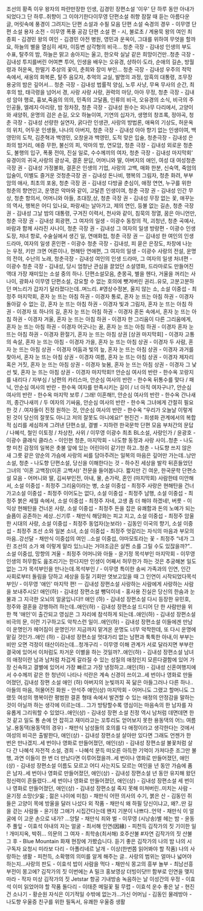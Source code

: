 조선의 황족 이우 왕자의 파란만장한 인생, 김경민 장편소설 '이우'
단 하루 동안 아내가 되었다그 단 하루..취향이 그 이야기한다이무영 단편소설 취향
잠잘 때 듣는 아름다운 글, 머릿속에 풍경이 그려지는 단편 소설과 수필 모음
단편 소설 숙경의 경우 - 이무영
단편 소설 용자 소전 - 이무영
폭풍 공감 단편 소설 편 - 시, 불로초 / 계용묵
왕의 여인 최종회 - 김경민
왕의 여인 - 김경민
야전 병원, 영민과 운옥이, 그대를 위하여 무엇을 할까요, 하늘의 별을 열심히 세자, 이등변 삼각형의 비극… 청춘 극장 - 김내성
인생의 부도 수표, 탈주의 밤, 하늘은 맑고 송아지는 울고, 한오락 실날 같은 희망이건만..청춘 극장 - 김내성
투지를버린 어여쁜 투어, 인생을 배우는 오유경, 샹하이·도라, 순애의 길손, 방월령과 허운옥, 한떨기 추상의 꽃이, 춘희와 장미 부인… 청춘 극장 - 김내성
우주의 적막 속에서, 새옹의 화복론, 탈주 음모자, 추억의 교실, 발명의 과정, 암흑의 대통령, 조무장 용궁의 밤은 깊어서… 청춘 극장 - 김내성
법률적 양심, 노루 사냥, 무욕 무사의 순간, 최후의 밤, 태극령을 넘어서 경, 사랑 사랑 사랑, 권력의 마당, 아아 무정, 청춘 극장 - 김내성
암야 행로, 흉보,죽음의 의의, 민족의 고달픔, 인류의 비극, 오유경의 소식, 비극의 주인공들, 엘레지·아리랑, 밤 정차장, 청춘 극장 - 김내성
원수는 외나무 다리에서, 고양이와 새양쥐, 운명의 검은 손길, 오오 하늘이여, 기연의 십자가, 생명의 창조록, 정야곡, 청춘 극장 - 김내성
선량한 실연자, 굵다란 인생관, 사랑의 방법론, 애욕의 기상도, 허운옥의 위치, 어두운 인생들, 나나의 아버지, 청춘 극장 - 김내성
아아 향기 없는 인생이여, 백영민의 도착, 김준혁과 백영민, 오창윤과 백영민, 도적 맞은 입술, 청춘극장 - 김내성
은좌의 밤거리, 애증 무한, 불신의 피, 악마의 방, 연모암, 청춘 극장 - 김내성
외로운 청춘도, 불행의 입구, 폭풍 전야, 진실 일로, 수수께끼의 여자, 청춘 극장 - 김내성
마지막회’ 유경이의 귀국,사랑의 광상곡, 결혼 문답, 어머니와 딸, 아버지의 애인, 여성 대 여성청춘 극장 권 - 김내성
가정불화, 결혼은 인생의 기업, 사랑의 고백, 매화 한분, 신숙역, 죽엄의 입술이, 이별도 즐거운 것청춘극장 권 - 김내성
돈나비, 행복의 그림자, 청춘 화려, 부부암의 애사, 최초의 포옹, 청춘 극장 권 - 김내성
다방골 춘심이, 애정 연연, 누구를 위한 청춘의 향연인고, 운명은 악마와 같이, 고달픈 인생이여, 청춘 극장 권 - 김내성
인간 무상, 청춘 항의서, 어머니와 아들, 초대장,상, 청춘 극장 권 - 김내성
무장 없는 꽃, 애꾸눈의 역사, 행복은 어디 있나요, 파랑새는 날아가고, 제의 연인, 등불 없는 길손, 청춘 극장 권 - 김내성
그날 밤의 대통령, 구겨진 이력서, 천사와 같이, 침묵의 정열, 꿈은 아니언만, 청춘 극장 권 - 김내성
회광편, 그 여자의 일생 - 이광수
동창의 적, 괴청년, 청춘 곡예사, 바람과 함께 사라진 사나이, 청춘 극장 권 - 김내성
그 여자의 일생 방랑편 - 이광수
인생도장, 처녀 항로, 수술실에서 생긴 일, 연애화첩, 청춘 극장 권 ㅡ 김내성
한 여인의 인생 드라마, 여자의 일생 혼인편 - 이광수
청춘 극장 - 김내성, 피 묻은 은장도, 차창에 나눈는 우정, 키만 크면 어른이나, 현해탄
연애편, 그 여자의 일생 - 이광수
사랑의 전설, 운명의 전야, 수난의 노래, 청춘극장 - 김내성
여인의 인생 드라마, 그 여자의 일생 처녀편 - 이광수
청춘 극장 - 김내성, 당시 엄청난 관심을 끌었던 소설영화, 드라마로도 만들어진 역대 가장 재미있는 소설 중의 하나.
단편소설모음, 춘몽곡, 별을 헨다, 거울을 꺼리는 사나이, 광화사
이무영 단편소설, 강요할 수 없는 호의에 뺏겨버린 권리..유모, 고분고분하던 며느리가 갑자기 달라졌다는데..며느리.
#영상수정본, 울지 않는 소, 소설 이중섭 - 최정주
마지막회, 혼자 눈 뜨는 아침 하권 - 이경자
통로, 혼자 눈 뜨는 아침 하권  - 이경자
돌아갈 수 없는 강, 혼자 눈 뜨는 아침 하권  - 이경자
빛과 그림자, 혼자 눈 뜨는 아침 하권  - 이경자
또 하나의 길, 혼자 눈 뜨는 아침 하권  - 이경자
혼돈 속에서, 혼자 눈 뜨는 아침 하권  - 이경자
겨울, 혼자 눈 뜨는 아침 하권  - 이경자
한 그리움이 다른 그리움에게, 혼자 눈 뜨는 아침 하권  - 이경자
어긋나는 꿈, 혼자 눈 뜨는 아침 하권  - 이경자
혼자 눈 뜨는 아침 하권  - 이경자
환절기, 혼자 눈 뜨는 아침 상권  [상권 마지막회] - 이경자
고통의 속살, 혼자 눈 뜨는 아침  - 이경자
가을, 혼자 눈 뜨는 아침 상권  - 이경자
두 사람, 혼자 눈 뜨는 아침 상권 - 이경자
어둠과 빛의 늪, 혼자 눈 뜨는 아침 상권 - 이경자
과거를 찾아서, 혼자 눈 뜨는 아침 상권 - 이경자
여름, 혼자 눈 뜨는 아침 상권  - 이경자
제자리 혹은 거짓, 혼자 눈 뜨는 아침 상권  - 이경자
늦봄, 혼자 눈 뜨는 아침 상권  - 이경자
그 낯선 빛, 혼자 눈 뜨는 아침 상권  - 이경자
마지막회!! 안순심 여사의 반란 - 한수옥
꼬랑지를 내리다 / 자부심 / 남편의 카리스마, 안순심 여사의 반란 - 한수옥
뒤통수를 맞다 / 패닉, 안순심 여사의 반란 - 한수옥
여자를 만족시키는 길이 / 너 아직 여자구나?, 안순심 여사의 반란 - 한수옥
마지막 보루 / 그래! 이혼해!!, 안순심 여사의 반란 - 한수옥
간나새끼, 종간나새끼 / 두 여자의 기싸움, 안순심 여사의 반란 - 한수옥
그녀에게 간절히 필요한 것 / .여자들이 진정 원하는 것, 안순심 여사의 반란 - 한수옥
“우리가 오늘날 이렇게 된 것이 당신의 잘못도 아니고 저의 잘못도 아니에요!” 현진건 - 희생화
관계에서의 복합적 심리를 세심하게 그려낸 단편소설, 결별 - 지하련
한국문학 단편 모음  부처간의 문답 / 나혜석, 철인 이토정 / 차상찬, 사위 / 이무영
이광수 최초 BL소설, 사랑인가 / 윤광호 - 이광수
클래식 클라스 - 이인현
청춘, 마지막회 - 나도향
동정과 사랑 사이..청춘 - 나도향
미친 감정의 일복은 촛불 앞에 있는 어린아이 같기만 하고..청춘  - 나도향
쓰지 않은 새 그릇 같은 양순의 가슴에 사랑의 씨를 담아주려는 일복의 마음은 깊어만 가는데..낭만소설, 청춘 - 나도향
단편소설, 당신을 이해한다는 것 - 하수진
세상을 발칵 뒤흔들었던 그녀의 '이혼 고백장(이혼 고백서)' 전문을 들어봅니다.
짧지만 긴 여운, 한국문학 단편소설 모음 - 어머니와 딸, 김씨부인전, 아내, 물, 손가락, 혼인
(마지막회) 사람한테 미안해서, 소설 이중섭 - 최정주
그리움이라는 병, 소설 이중섭 - 최정주
사랑은 현해탄을 건너가고소설 이중섭 - 최정주
이어도는 없다, 소설 이중섭 - 최정주
남행, 소설 이중섭 - 최정주
붉은 세월 속에서, 소설 이중섭 - 최정주
자네, 고생 좀 더 해야 하겠네!, 버릇 - 이익상
현해탄을 건너온 사랑, 소설 이중섭 - 최정주
돈을 잡은 유쾌함과 돈의 노예가 되는 슬픔이 공존하는 세상..신기루 - 채만식
해당화는 피고 지고, 소설 이중섭 - 최정주
암울한 시대의 사랑, 소설 이중섭 - 최정주
동업자(눈보라) - 김동인
이국의 향기, 소설 이중섭 - 최정주
조선 소와 일본 소녀, 소설 이중섭 - 최정주
엇갈리는 자식의 마음과 부모의 마음..강선달 - 채만식
이중섭의 여인 ..소설 이중섭, 야마모토라는 꽃 - 최정주
“네가 그린 조선의 소가 왜 이렇게 말라 있느냐는 거야조금은 살찐 소를 그릴 수도 있잖을까?”..소설 이중섭, 망향의 겨울 - 최정주
어머니와 아들 - 윤기정
목석부인 마지막회 - 이무영
인생의 허무함도 읊조리기는 한다지만 인생이 어째서 허무한가 하는 것은 추궁해본 일도 없는 그가 목석부인을 만나는데.목석부인 / - 이무영
특이한 송씨 가족과의 인연, 인간 사회로부터 돌림을 당하고 세상을 등질 기회만 엿보고있을 때 그 인연이 시작되었다목석 부인/ - 이무영
'애인' 마지막 편! ㅡ 김내성 장편소설
사랑하는 사람에게 사랑하는 사람을 보내주시오! 애인(하) - 김내성 장편소설
뺑덕이네 - 홍사용
진실은 당신의 한숨과 눈물과 그 지극한 오뇌의 얼굴입니다!! 애인 (하) - 김내성 장편소설
다시 등장한 유민호, 정주와 결혼을 강행하려 하는데..애인(하) - 김내성 장편소설
드디어 단 한 사람만을 위한 책 '애인'이 출간되고 영심은 그 자리에 참석하게 되는데..애인(하) - 김내성 장편소설
비극의 문, 이런 기구하고도 악착스런 일이..애인(하) - 김내성 장편소설
이들에겐 만남이 운명인가 헤어짐이 운명인가! 지금까지 맡겨온 운명도 너무 악착한데, 또 다시 운명에 맡길 것인가..애인 (하) - 김내성 장편소설
멋대가리 없는 남편과 툭툭한 아내,이 부부는 비만 오면 걱정이 태산이라는데...청개구리 - 이무영
이해 관계가 서로 달라지면 부부란 결국에 있어서 이처럼도 차거운 이별을 하는 것일까?..애인(하) - 김내성 장편소설
남녀의 애정이란 남과 남처럼 차겁게 갈라질 수 있는 성질의 애정인지 모른다결함에 있어 가장 신속하고 결별에 있어서 가장 빠르고 가장 냉정하고..애인(하) - 김내성
신혼여행지에서 수수께끼 같은 한 청년이 나타나 석란은 계속 신경이 쓰이고..세 번이나 영화로 만들어졌던, 김내성 장편 소설 애인 (하)
아버지의 눈빛까지 꼭 닮은 아들그러나 다른 하나..아들의 마음, 허물어진 화원 - 안석주
애인(상) 마지막회 - 어머니도 그랬고 할머니도 그랬듯 여성의 행복이란 평범한 결혼 형태 속에서 발견할 수 있는 애정의 안정감을 말하는 것이 아닐까 하는 생각에 이르는데...
그가 방탕할수록 영심이는 마음속의 한 남자를 자유롭게 그리워할 수 있었다..애인(상) - 김내성 장편 소설
친정 역시 남처럼 데면데면 한 것 같고 일도 통 손에 안 잡히고 재미라고는 꼬투리도 얻어보지 못한 용동댁의 어느 여름날..용동댁(용동댁의 경우) - 채만식
남성들의 호의를 다 애정이라고 생각한다는 것에서 여성의 비극은 출발한다, 애인(상) - 김내성 장편소설
살아만 있다면 그래도 언젠가 한 번은 만나겠지..세 번이나 영화로 만들어졌던, 애인(상) - 김내성 장편소설
불꽃처럼 살다 간 나혜석 자전적 소설, 경희 - 나혜석
문득 떠오른 아득한 기억이 가져다준 조그만 불행, 과연 이들이 한 번 더 만났다면 이루어졌을까..세 번이나 영화로 만들어졌던, 애인(상) - 김내성 장편소설
이름도 모르고 어디 사는지도 모르는 여인을 년 동안 가슴에 품은 남자..세 번이나 영화로 만들어졌던, 애인(상) - 김내성 장편소설
년 동안 유지해 왔던 정신력이 흔들렸다...세 번이나 영화로 만들어졌던, 애인(상) - 김내성 장편소설
세 번이나 영화로 만들어졌던, 애인(상) - 김내성 장편소설
죽지 못해 미쳐버린..미치는 사람 - 윤기정
소망(少妄 ; 젊은 나이에 미침) - 채만식
어떤 의사의 수기, 붉은 산 - 김동인
쥐들은 고양이 목에 방울을 달러 나섰다 외 작품 - 채만식
왜 하필 당신이냐고, 왜?..딴 길을 걷는 사람들 - 윤기정
그애가 시집간다는데 왠지 기분이 나쁘다..언약 - 채만식
이 얼굴에 이 고운 손으로 내가? ...앙탈 - 채만식
죄와 벌 - 이무영
(시낭송)별 헤는 밤 - 윤동주
풀잎 - 이효석
아내의 자는 얼굴 - 최서해
인연(因緣) - 피천득
김작가의 짓  기이한 일 ! 개미지옥, 박쥐...
의문의 그 여자 - 최학송(최서해)
호주산불 #자연 김작가의 짓  산불 그 후 - Blue Mountain 화재 현장에 가봤습니다.
듣기 좋은 김작가의 나의 밤 나의 시 구독자 요청시 미라보 다리 - 아폴리네르
날개 - 이상(한번쯤 읽어봐야 할 작품)
나의 사랑하는 생활 - 피천득, 소확행의 의미를 알게 해주는 글..
사랑의 범위는 얼마나 넓어야 하는지...사랑의 판도 - 이효석
밥이 사람을 먹다 - 채만식
몽고의 흥부 놀부 - 최남선흥부전이 몽고에?
김작가의 짓  이번에는 A 밀크 홍보영상 더빙이닷!!!
함부로 인연을 맺지 마라 - 작자 미상
김작가의 짓  Jetstar 항공 기내방송 녹음하는 날
이성간의 우정 - 이효석
이미 읽었어야 할 작품  돌다리 - 이태준
메밀꽃 필 무렵 - 이효석
운수 좋은 날 - 현진건
소나기 - 황순원
자식은 이기적일 수밖에 없는가...가신 어머님 - 김동인
물레방아 - 나도향
우울증 친구를 위한 필독서, 유쾌한 우울증 생활
